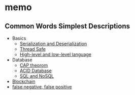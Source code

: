 # memo

## Common Words Simplest Descriptions

- Basics
  - [Serialization and Deserialization](https://www.quora.com/What-is-Serialization-and-Deserialization-in-Java)
  - [Thread Safe](https://wa3.i-3-i.info/word12456.html)
  - [High-level and low-level language](https://www.quora.com/What-is-the-difference-between-a-high-level-and-low-level-language)
- Database
  - [CAP theorom](https://towardsdatascience.com/cap-theorem-and-distributed-database-management-systems-5c2be977950e)
  - [ACID Database](https://medium.com/@singhal.amogh1995/breaking-down-acid-and-transactions-in-databases-cd206db7dd8b)
  - [SQL and NoSQL](https://medium.com/xplenty-blog/the-sql-vs-nosql-difference-mysql-vs-mongodb-32c9980e67b2)
- [Blockchain](https://medium.com/mindorks/what-is-blockchain-simplest-introduction-to-the-blockchain-764a468e1575)
- [false negative, false positive](https://www.quora.com/What-is-the-best-example-for-false-negative-false-positive-true-negative-and-true-positive-in-machine-learning)
